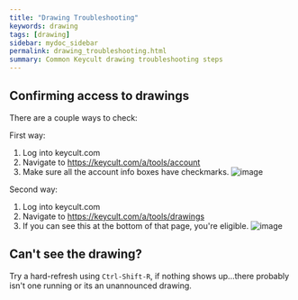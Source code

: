 ```yaml
---
title: "Drawing Troubleshooting"
keywords: drawing
tags: [drawing]
sidebar: mydoc_sidebar
permalink: drawing_troubleshooting.html
summary: Common Keycult drawing troubleshooting steps
---
```

## Confirming access to drawings

There are a couple ways to check:

First way:
1. Log into keycult.com
2. Navigate to https://keycult.com/a/tools/account
3. Make sure all the account info boxes have checkmarks.
![image](https://user-images.githubusercontent.com/6216167/203604699-8a389c76-2662-4866-9342-e4ee1c641c8c.png)


Second way:
1. Log into keycult.com
2. Navigate to https://keycult.com/a/tools/drawings
3. If you can see this at the bottom of that page, you're eligible.
![image](https://user-images.githubusercontent.com/6216167/203604336-af7f6e76-f1e8-41c4-bcf3-245f6032a0cb.png)


## Can't see the drawing? 

Try a hard-refresh using `Ctrl-Shift-R`, if nothing shows up...there probably isn't one running or its an unannounced drawing.
